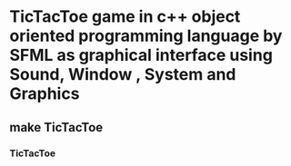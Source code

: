 # TicTacToe game in c++ object oriented programming language by SFML as graphical interface using Sound, Window , System and Graphics

## make  TicTacToe
### TicTacToe      
